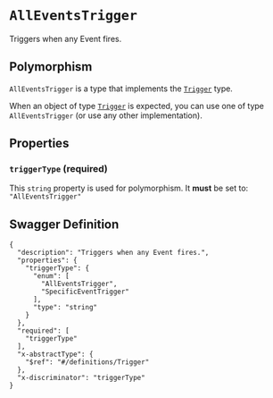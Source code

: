 # `AllEventsTrigger` #

Triggers when any Event fires.

## Polymorphism ##

`AllEventsTrigger` is a type that implements the [`Trigger`](./../definitions/Trigger.mkd) type.

When an object of type [`Trigger`](./../definitions/Trigger.mkd) is expected, you can use one of type `AllEventsTrigger`
(or use any other implementation).




## Properties ##

### `triggerType` (required) ###




This `string` property is used for polymorphism. It **must** be set to: `"AllEventsTrigger"`





## Swagger Definition ##

    {
      "description": "Triggers when any Event fires.", 
      "properties": {
        "triggerType": {
          "enum": [
            "AllEventsTrigger", 
            "SpecificEventTrigger"
          ], 
          "type": "string"
        }
      }, 
      "required": [
        "triggerType"
      ], 
      "x-abstractType": {
        "$ref": "#/definitions/Trigger"
      }, 
      "x-discriminator": "triggerType"
    }
